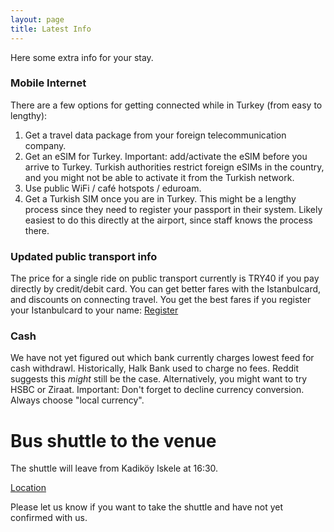 ```yaml
---
layout: page
title: Latest Info
---
```

Here some extra info for your stay.


### Mobile Internet
There are a few options for getting connected while in Turkey (from easy to lengthy):
1. Get a travel data package from your foreign telecommunication company.
2. Get an eSIM for Turkey.
Important: add/activate the eSIM before you arrive to Turkey. Turkish authorities restrict foreign eSIMs in the country, and you might not be able to activate it from the Turkish network.
3. Use public WiFi / café hotspots / eduroam.
4. Get a Turkish SIM once you are in Turkey.
This might be a lengthy process since they need to register your passport in their system. Likely easiest to do this directly at the airport, since staff knows the process there.


### Updated public transport info
The price for a single ride on public transport currently is TRY40 if you pay directly by credit/debit card. You can get better fares with the Istanbulcard, and discounts on connecting travel. You get the best fares if you register your Istanbulcard to your name: [Register](https://kisisellestirme.istanbulkart.istanbul/)


### Cash
We have not yet figured out which bank currently charges lowest feed for cash withdrawl. Historically, Halk Bank used to charge no fees. Reddit suggests this _might_ still be the case. Alternatively, you might want to try HSBC or Ziraat. Important: Don't forget to decline currency conversion. Always choose "local currency".


# Bus shuttle to the venue
The shuttle will leave from Kadiköy Iskele at 16:30.

[Location](https://maps.app.goo.gl/hhigkYvFwXcahphr8?g_st=aw)

Please let us know if you want to take the shuttle and have not yet confirmed with us.